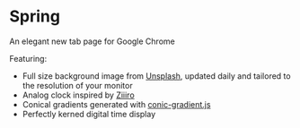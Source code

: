 # Spring
An elegant new tab page for Google Chrome

Featuring:
- Full size background image from [Unsplash](http://www.unsplash.com), updated daily and tailored to the resolution of your monitor
- Analog clock inspired by [Ziiiro](http://www.ziiiro.com/)
- Conical gradients generated with [conic-gradient.js](http://leaverou.github.io/conic-gradient/)
- Perfectly kerned digital time display
